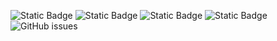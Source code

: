 ![Static Badge](https://img.shields.io/badge/blacklists-61-000000) ![Static Badge](https://img.shields.io/badge/blacklisted-3011542-cc0000) ![Static Badge](https://img.shields.io/badge/whitelisted-2254-00CC00) ![Static Badge](https://img.shields.io/badge/streaming_blacklist-28107-000000) ![GitHub issues](https://img.shields.io/github/issues/fabriziosalmi/blacklists)
